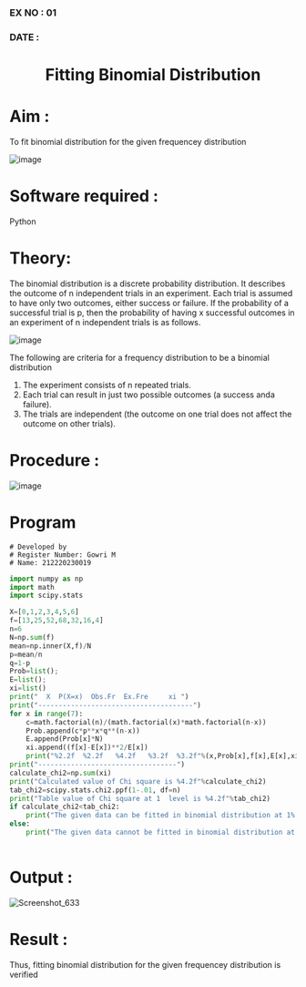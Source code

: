 ### EX NO : 01
### DATE  : 
# <p align="center"> Fitting Binomial Distribution </p>

# Aim : 

To fit binomial distribution for the given frequencey distribution

![image](https://user-images.githubusercontent.com/104613195/165903525-d4a642fc-ae42-476c-842f-bec7f72987c8.png)

# Software required :  

Python

# Theory:

The binomial distribution is a discrete probability distribution. It describes the outcome of n independent trials in an experiment. Each trial is assumed to have only two outcomes, either success or failure. If the probability of a successful trial is p, then the probability of having x successful outcomes in an experiment of n independent trials is as follows.

![image](https://user-images.githubusercontent.com/104613195/165905146-30e5b86e-4159-41a3-aa6d-885204c2e36a.png)

The following are criteria for a frequency distribution to be a binomial distribution
1. The experiment consists of n repeated trials.
2. Each trial can result in just two possible outcomes (a success anda failure).
3. The trials are independent (the outcome on one trial does not affect the outcome on other trials).
 
# Procedure :

![image](https://user-images.githubusercontent.com/104613195/166250867-46571ef5-f77b-4658-86ce-1c60c52fdfb1.png)

# Program
```
# Developed by
# Register Number: Gowri M
# Name: 212220230019
```
```python
import numpy as np
import math
import scipy.stats

X=[0,1,2,3,4,5,6]
f=[13,25,52,68,32,16,4]
n=6
N=np.sum(f)
mean=np.inner(X,f)/N
p=mean/n
q=1-p
Prob=list(); 
E=list(); 
xi=list()
print("  X  P(X=x)  Obs.Fr  Ex.Fre     xi ")
print("--------------------------------------")
for x in range(7):
    c=math.factorial(n)/(math.factorial(x)*math.factorial(n-x))
    Prob.append(c*p**x*q**(n-x))
    E.append(Prob[x]*N)
    xi.append((f[x]-E[x])**2/E[x])
    print("%2.2f  %2.2f   %4.2f   %3.2f  %3.2f"%(x,Prob[x],f[x],E[x],xi[x]))
print("----------------------------------")
calculate_chi2=np.sum(xi)
print("Calculated value of Chi square is %4.2f"%calculate_chi2)
tab_chi2=scipy.stats.chi2.ppf(1-.01, df=n)
print("Table value of Chi square at 1  level is %4.2f"%tab_chi2)
if calculate_chi2<tab_chi2:
    print("The given data can be fitted in binomial distribution at 1% LOS")
else:
    print("The given data cannot be fitted in binomial distribution at 1% LOS")
    
```




# Output : 
![Screenshot_633](https://user-images.githubusercontent.com/75235455/168429460-b714f02b-e8d6-469f-8be4-c61ff1d45474.png)


# Result :
Thus, fitting binomial distribution for the given frequencey distribution is verified
